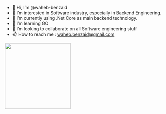 - 👋 Hi, I’m @waheb-benzaid
- 👀 I’m interested in Software industry, especially in Backend Engineering.
- 🌱 I’m currently using .Net Core as main backend technology.
- 🌱 I’m learning GO
- 💞️ I’m looking to collaborate on all Software engineering stuff
- 📫 How to reach me : waheb.benzaid@gmail.com


<div>
    <img height="210px" width:"400px" src="https://github-readme-stats-api-holic-x.vercel.app/api/top-langs/?username=waheb-benzaid&theme=tokyonight&layout=compact"/>
</div>
